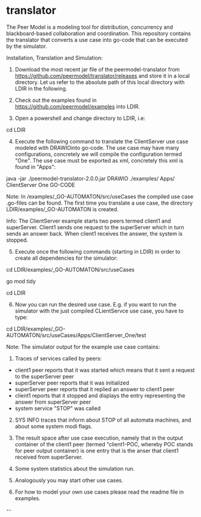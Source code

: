 # translator 
The Peer Model is a modeling tool for distribution, concurrency and blackboard-based collaboration and coordination.
This repository contains the translator that converts a use case into go-code that can be executed by the simulator.

Installation, Translation and Simulation:

1) Download the most recent jar file of the peermodel-translator from https://github.com/peermodel/translator/releases and store it in a local directory. Let us refer to the absolute path of this local directory with LDIR in the following.

2) Check out the examples found in https://github.com/peermodel/examples into LDIR.

3) Open a powershell and change directory to LDIR, i.e:

  cd LDIR

4) Execute the following command to translate the ClientServer use case modeled with DRAWIOinto go-code. The use case may have many configurations, concretely we will compile the configuration termed "One". The use case must be exported as xml, concretely this xml is found in "Apps":  

  java -jar ./peermodel-translator-2.0.0.jar DRAWIO ./examples/ Apps/ ClientServer One GO-CODE
  
  Note: In <LDIR>/examples/_GO-AUTOMATON/src/useCases the compiled use case .go-files can be found. The first time you translate a use case, the directory LDIR/examples/_GO-AUTOMATON is created.
  
  Info: The ClientServer example starts two peers termed client1 and superServer. Client1 sends one request to the superServer which in turn sends an answer back. When client1 receives the answer, the system is stopped.

5) Execute once the following commands (starting in LDIR) in order to create all dependencies for the simulator:

  cd LDIR/examples/_GO-AUTOMATON/src/useCases
  
  go mod tidy
  
  cd LDIR

6) Now you can run the desired use case. E.g. if you want to run the simulator with the just compiled CLientServce use case, you have to type:

  cd LDIR/examples/_GO-AUTOMATON/src/useCases/Apps/ClientServer_One/test
  
  Note: The simulator output for the example use case contains:
  1) Traces of services called by peers:
  - client1 peer reports that it was started which means that it sent a request to the superServer peer
  - superServer peer reports that it was initialized
  - superServer peer reports that it replied an answer to client1 peer
  - client1 reports that it stopped and displays the entry representing the answer from superServer peer
  - system service "STOP" was called
  2) SYS INFO traces that inform about STOP of all automata machines, and about some system modi flags.
  3) The result space after use case execution, namely that in the output container of the client1 peer (termed "client1-POC, whereby POC stands for peer output container) is one entry that is the anser that client1 received from superServer.
  4) Some system statistics about the simulation run.
	
7) Analogously you may start other use cases.
	
8) For how to model your own use cases please read the readme file in examples.

--
